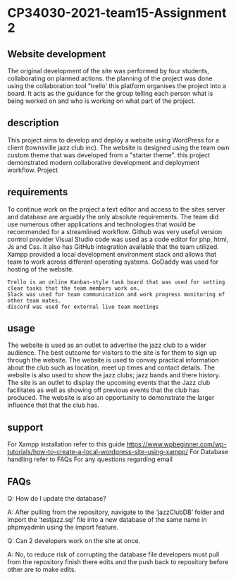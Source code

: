# CP34030-2021-team15-Assignment 2

## Website development

The original development of the site was performed by four students, collaborating on planned actions. the planning of the project was done using the collaboration tool "trello' this platform organises the project into a board. It acts as the guidance for the group telling each person what is being worked on and who is working on what part of the project. 

## description

This project aims to develop and deploy a website using WordPress for a client (townsville jazz club inc).
The website is designed using the team own custom theme that was developed from a "starter theme".
this project demonstrated modern collaborative development and deployment workflow.
Project

## requirements

To continue work on the project a text editor and access to the sites server and database are arguably the only absolute requirements. The team did use numerous other applications and technologies that would be recommended for a streamlined workflow. 
    Github was very useful version control provider
    Visual Studio code was used as a code editor for php, html, Js and Css. It also has GitHub integration available that the team utilized. 
    Xampp provided a local development environment stack and allows that team to work across different operating systems.
    GoDaddy was used for hosting of the website.
    
    Trello is an online Kanban-style task board that was used for setting clear tasks that the team members work on.
    Slack was used for team communication and work progress monitoring of other team mates.
    discord was used for external live team meetings
    
    

## usage

The website is used as an outlet to advertise the jazz club to a wider audience. The best outcome for visitors to the site is for them to sign up through the website.
The website is used to convey practical information about the club such as location, meet up times and contact details.
The website is also used to show the jazz clubs; jazz bands and there history. 
The site is an outlet to display the upcoming events that the Jazz club facilitates as well as showing off previous events that the club has produced.
The website is also an opportunity to demonstrate the larger influence that that the club has.

## support

For Xampp installation refer to this guide  https://www.wpbeginner.com/wp-tutorials/how-to-create-a-local-wordpress-site-using-xampp/
For Database handling refer to FAQs
For any questions regarding email 

## FAQs

Q: How do I update the database?

A: After pulling from the repository, navigate to the ‘jazzClubDB’ folder and import the ‘testjazz.sql’ file into a new database of the same name in phpmyadmin using the import feature.

Q: Can 2 developers work on the site at once.

A: No, to reduce risk of corrupting the database file developers must pull from the repository finish there edits and the push back to repository before other are to make edits.



